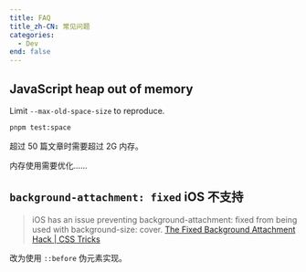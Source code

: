 ```yaml
---
title: FAQ
title_zh-CN: 常见问题
categories:
  - Dev
end: false
---
```


## JavaScript heap out of memory

Limit `--max-old-space-size` to reproduce.

```bash
pnpm test:space
```

超过 50 篇文章时需要超过 2G 内存。

内存使用需要优化……

## `background-attachment: fixed` iOS 不支持

> iOS has an issue preventing background-attachment: fixed from being used with background-size: cover.
> [The Fixed Background Attachment Hack | CSS Tricks](https://css-tricks.com/the-fixed-background-attachment-hack/)

改为使用 `::before` 伪元素实现。
